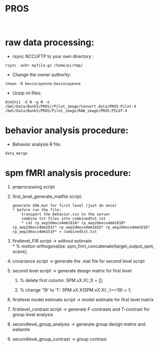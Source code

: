 PROS
====

 

raw data processing:
====================

-   rsync NCCUFTP to your own directory :

~~~~~~~~~~~~~~~~~~~~~~~~~~~~~~~~~~~~~~~~~~~~~~~~~~~~~~~~~~~~~~~~~~~~~~~~~~~~~~~~
rsync -avhr myfile.gz /home/pi/tmp/
~~~~~~~~~~~~~~~~~~~~~~~~~~~~~~~~~~~~~~~~~~~~~~~~~~~~~~~~~~~~~~~~~~~~~~~~~~~~~~~~

-   Change the owner authority:

~~~~~~~~~~~~~~~~~~~~~~~~~~~~~~~~~~~~~~~~~~~~~~~~~~~~~~~~~~~~~~~~~~~~~~~~~~~~~~~~
chown -R kevincayenne:kevincayenne
~~~~~~~~~~~~~~~~~~~~~~~~~~~~~~~~~~~~~~~~~~~~~~~~~~~~~~~~~~~~~~~~~~~~~~~~~~~~~~~~

-   Unzip nii files:

~~~~~~~~~~~~~~~~~~~~~~~~~~~~~~~~~~~~~~~~~~~~~~~~~~~~~~~~~~~~~~~~~~~~~~~~~~~~~~~~
dcm2nii -d N -g N -o /bml/Data/Bank5/PROS//Pilot_image/Convert_data/PROS-Pilot-4 /bml/Data/Bank5/PROS/Pilot_image/RAW_image/PROS-PILOT-4
~~~~~~~~~~~~~~~~~~~~~~~~~~~~~~~~~~~~~~~~~~~~~~~~~~~~~~~~~~~~~~~~~~~~~~~~~~~~~~~~

behavior analysis procedure:
============================

-   Behavior analysis R file:

~~~~~~~~~~~~~~~~~~~~~~~~~~~~~~~~~~~~~~~~~~~~~~~~~~~~~~~~~~~~~~~~~~~~~~~~~~~~~~~~
data_merge
~~~~~~~~~~~~~~~~~~~~~~~~~~~~~~~~~~~~~~~~~~~~~~~~~~~~~~~~~~~~~~~~~~~~~~~~~~~~~~~~

spm fMRI analysis procedure:
============================

1.  preprocessing script

2.  first_level_generate_matfile script:

    ~~~~~~~~~~~~~~~~~~~~~~~~~~~~~~~~~~~~~~~~~~~~~~~~~~~~~~~~~~~~~~~~~~~~~~~~~~~~
    generate SOA.mat for first level (just do once)
    * before run the file: 
        transport the behavior.csv to the server
        combine txt files into combinedtxt.txt
        * cat rp_aep2dmoco4mm181A* rp_aep2dmoco4mm181B* rp_aep2dmoco4mm181C* rp_aep2dmoco4mm181D* rp_aep2dmoco4mm181E* rp_aep2dmoco4mm151F* > combinedtxt.txt
    ~~~~~~~~~~~~~~~~~~~~~~~~~~~~~~~~~~~~~~~~~~~~~~~~~~~~~~~~~~~~~~~~~~~~~~~~~~~~

3.  firstlevel_FIR script -\> without estimate  
    \* % motion orthogonalize: spm_fmri_concatenate(target_output_spm, scans);

4.  covariance script -\> generate the .mat file for second level script

5.  second level script -\> generate design matrix for first level

    1.  % delete first column: SPM.xX.X(:,1) = [];

    2.  % change '19' to '1': SPM.xX.X(SPM.xX.X(:,:)==19) = 1;

6.  firstlevel model estimate script -\> model estimate for first level matrix

7.  firstlevel_contrast script -\> generate F-contrasts and T-contrast for group
    level analysis

8.  secondlevel_group_analysis -\> generate group design matrix and estiamte

9.  secondlevel_group_contrast -\> group contrast
